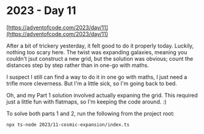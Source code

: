 # 2023 - Day 11

[https://adventofcode.com/2023/day/11](https://adventofcode.com/2023/day/11)

After a bit of trickery yesterday, it felt good to do it properly today.
Luckily, nothing too scary here. The twist was expanding galaxies, meaning
you couldn't jsut construct a new grid, but the solution was obvious; count
the distances step by step rather than in one-go with maths.

I suspect I still can find a way to do it in one go with maths, I just need
a trifle more cleverness. But I'm a little sick, so I'm going back to bed.

Oh, and my Part 1 solution involved actually expaning the grid. This required
just a little fun with flatmaps, so I'm keeping the code around. :)

To solve both parts 1 and 2, run the following from the project root:

```sh
npx ts-node 2023/11-cosmic-expansion/index.ts
```
